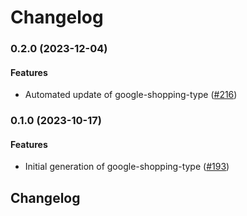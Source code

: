 # Changelog

### 0.2.0 (2023-12-04)

#### Features

* Automated update of google-shopping-type ([#216](https://github.com/googleapis/common-protos-ruby/issues/216)) 

### 0.1.0 (2023-10-17)

#### Features

* Initial generation of google-shopping-type ([#193](https://github.com/googleapis/common-protos-ruby/issues/193)) 

## Changelog
